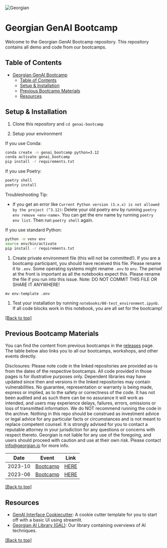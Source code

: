 ![Georgian](assets/georgian-logo.png)

# Georgian GenAI Bootcamp

Welcome to the Georgian GenAI Bootcamp repository. This repository contains all demo and code from our bootcamps. 

<!-- We're hard at work preparing materials for the next bootcamp. In the meantime, you can read the materials below to get familiar with the topics we covered in previous bootcamps. Please note that we have not updated these materials since the dates noted in the libraries and the code is provided for illustrative purposes only. See the disclosure below for more information. -->

## Table of Contents
- [Georgian GenAI Bootcamp](#georgian-genai-bootcamp)
  - [Table of Contents](#table-of-contents)
  - [Setup \& Installation](#setup--installation)
  - [Previous Bootcamp Materials](#previous-bootcamp-materials)
  - [Resources](#resources)


## Setup & Installation

1. Clone this repository and `cd genai-bootcamp`

2. Setup your environment

If you use Conda:

```bash
conda create -n genai_bootcamp python=3.12
conda activate genai_bootcamp
pip install -r requirements.txt
```

If you use Poetry:

```bash
poetry shell
poetry install
```

Troubleshooting Tip:

* If you get an error like `Current Python version (3.x.x) is not allowed by the project (^3.12)`: Delete your old poetry env by running `poetry env remove <env-name>`. You can get the env name by running `poetry env list`. Then run `poetry shell` again.

If you use standard Python:

```bash
python -m venv env
source env/bin/activate
pip install -r requirements.txt
```

1. Create private environment file (this will not be committed!). If you are a bootcamp participant, you should have received this file. Please rename it to `.env`. Some operating systems might rename `.env` to `env`. The period at the front is important as all the notebooks expect this. Please rename the file if you run into this issue.
Note: DO NOT COMMIT THIS FILE OR SHARE IT ANYWHERE!
```
mv env-template .env
```

1. Test your installation by running `notebooks/00-test_environment.ipynb`. If all code blocks work in this notebook, you are all set for the bootcamp!

[[Back to top]](#)

## Previous Bootcamp Materials

You can find the content from previous bootcamps in the [releases](https://github.com/georgian-io/genai-bootcamp/releases) page. The table below also links you to all our bootcamps, workshops, and other events directly. 

Disclosures: 
Please note code in the linked repositories are provided as-is from the dates of the respective bootcamps. All code provided in those pages is for illustrative purposes only. Dependent libraries may have updated since then and versions in the linked repositories may contain vulnerabilities. No guarantee, representation or warranty is being made, express or implied, as to the safety or correctness of the code. It has not been audited and as such there can be no assurance it will work as intended, and users may experience delays, failures, errors, omissions or loss of transmitted information. We do NOT recommend running the code in the archive. Nothing in this repo should be construed as investment advice or legal advice for any particular facts or circumstances and is not meant to replace competent counsel. It is strongly advised for you to contact a reputable attorney in your jurisdiction for any questions or concerns with respect thereto. Georgian is not liable for any use of the foregoing, and users should proceed with caution and use at their own risk. Please contact info@georgian.io for more info.


| Date    | Event                                                                                           | Link                                                                                |
| ------- | ----------------------------------------------------------------------------------------------- | ----------------------------------------------------------------------------------- |
| 2023-10 | [Bootcamp](https://github.com/georgian-io/genai-bootcamp/releases/tag/2023_10_october_bootcamp) | [HERE](https://github.com/georgian-io/genai-bootcamp/tree/2023_10_october_bootcamp) |
| 2023-06 | [Bootcamp](https://github.com/georgian-io/genai-bootcamp/releases/tag/2023_06_june_bootcamp)    | [HERE](https://github.com/georgian-io/genai-bootcamp/tree/2023_06_june_bootcamp)    |

[[Back to top]](#)

## Resources

* [GenAI Interface Cookiecutter](https://github.com/rodrigo-georgian/genai-interface-cookiecutter): A cookie cutter template for you to start off with a basic UI using streamlit.
* [Georgian AI Library (GAL)](https://github.com/georgian-io/GAL): Our library containing overviews of AI techniques.

[[Back to top]](#)
